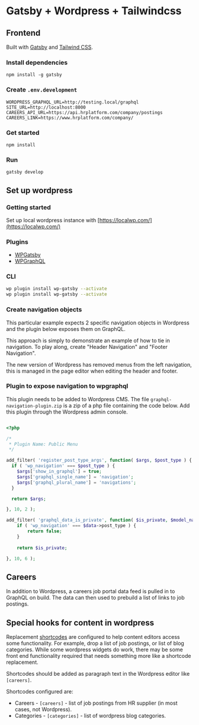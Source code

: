 # Gatsby + Wordpress + Tailwindcss

## Frontend

Built with [Gatsby](https://www.gatsbyjs.com/) and [Tailwind CSS](https://tailwindcss.com/). 

### Install dependencies
```
npm install -g gatsby
```

### Create `.env.development`
```
WORDPRESS_GRAPHQL_URL=http://testing.local/graphql
SITE_URL=http://localhost:8000
CAREERS_API_URL=https://api.hrplatform.com/company/postings
CAREERS_LINK=https://www.hrplatform.com/company/

```

### Get started 
```
npm install
```

### Run
```
gatsby develop
```

## Set up wordpress

### Getting started

Set up local wordpress instance with [https://localwp.com/](https://localwp.com/)

### Plugins

- [WPGatsby](https://wordpress.org/plugins/wp-gatsby/)
- [WPGraphQL](https://wordpress.org/plugins/wp-graphql/)

### CLI

```bash
wp plugin install wp-gatsby --activate
wp plugin install wp-gatsby --activate
```

### Create navigation objects

This particular example expects 2 specific navigation objects in Wordpress and the plugin below exposes them on GraphQL. 

This approach is simply to demonstrate an example of how to tie in navigation. To play along, create "Header Navigation" and "Footer Navigation". 

The new version of Wordpress has removed menus from the left navigation, this is managed in the page editor when editing the header and footer. 

### Plugin to expose navigation to wpgraphql

This plugin needs to be added to Wordpress CMS. The file `graphql-navigation-plugin.zip` is a zip of a php file containing the code below.  Add this plugin through the Wordpress admin console. 

```php

<?php

/*
 * Plugin Name: Public Menu
 */

add_filter( 'register_post_type_args', function( $args, $post_type ) {
  if ( 'wp_navigation' === $post_type ) {
    $args['show_in_graphql'] = true;
    $args['graphql_single_name'] = 'navigation';
    $args['graphql_plural_name'] = 'navigations'; 
  }

  return $args;

}, 10, 2 );

add_filter( 'graphql_data_is_private', function( $is_private, $model_name, $data, $visibility, $owner, $current_user ) {
	if ( 'wp_navigation' === $data->post_type ) {
		return false;
	}
	
	return $is_private;

}, 10, 6 );

```

## Careers

In addition to Wordpress, a careers job portal data feed is pulled in to GraphQL on build. The data can then used to prebuild a list of links to job postings. 


## Special hooks for content in wordpress

Replacement [shortcodes](https://www.smashingmagazine.com/2012/05/wordpress-shortcodes-complete-guide/) are configured to help content editors access some functionality. For example, drop a list of job postings, or list of blog categories.  While some wordpress widgets do work, there may be some front end functionality required that needs something more like a shortcode replacement. 

Shortcodes should be added as paragraph text in the Wordpress editor like `[careers]`. 

Shortcodes configured are:
- Careers - `[careers]` - list of job postings from HR supplier (in most cases, not Wordpress). 
- Categories  - `[categories]` - list of wordpress blog categories. 
